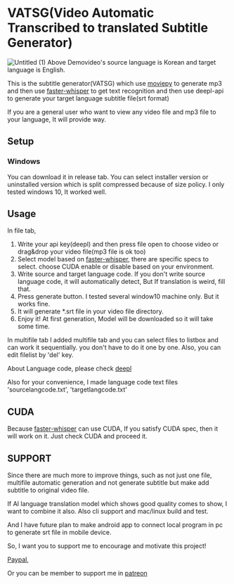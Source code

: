 # VATSG(Video Automatic Transcribed to translated Subtitle Generator)
![Untitled (1)](https://github.com/Whiw/VATSG/assets/9716884/bbd026ad-bf9b-41c5-b31f-4d454784f54a)
Above Demovideo's source language is Korean and target language is English. 

This is the subtitle generator(VATSG) which use [moviepy](https://github.com/Zulko/moviepy) to generate mp3 and then use [faster-whisper](https://github.com/guillaumekln/faster-whisper) to get text recognition and then use deepl-api to generate your target language subtitle file(srt format)

If you are a general user who want to view any video file and mp3 file to your language, It will provide way. 

## Setup

### Windows

You can download it in release tab. You can select installer version or uninstalled version which is split compressed because of size policy. I only tested windows 10, It worked well.

## Usage
In file tab, 
1. Write your api key(deepl) and then press file open to choose video or drag&drop your video file(mp3 file is ok too)
2. Select model based on [faster-whisper](https://github.com/guillaumekln/faster-whisper), there are specific specs to select. choose CUDA enable or disable based on your environment.
3. Write source and target language code. If you don't write source language code, it will automatically detect, But If translation is weird, fill that.
4. Press generate button. I tested several window10 machine only. But it works fine.
5. It will generate *.srt file in your video file directory.
6. Enjoy it! At first generation, Model will be downloaded so it will take some time. 

In multifile tab
I added multifile tab and you can select files to listbox and can work it sequentially. you don't have to do it one by one. 
Also, you can edit filelist by 'del' key. 

About Language code, please check [deepl](https://www.deepl.com/docs-api/translate-text/?utm_source=github&utm_medium=github-python-readme)

Also for your convenience, I made language code text files 'sourcelangcode.txt', 'targetlangcode.txt'

## CUDA
Because [faster-whisper](https://github.com/guillaumekln/faster-whisper) can use CUDA, If you satisfy CUDA spec, then it will work on it. Just check CUDA and proceed it. 

## SUPPORT

Since there are much more to improve things, such as not just one file, multifile automatic generation and not generate subtitle but make add subtitle to original video file.

If AI language translation model which shows good quality comes to show, I want to combine it also. Also cli support and mac/linux build and test.

And I have future plan to make android app to connect local program in pc to generate srt file in mobile device. 

So, I want you to support me to encourage and motivate this project!

[Paypal](https://paypal.me/whiw215), 

Or you can be member to support me in [patreon](https://www.patreon.com/Whiw/membership)